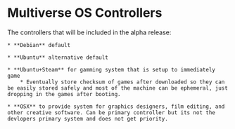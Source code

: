
# Multiverse OS Controllers
The controllers that will be included in the alpha release:

	* **Debian** default

	* **Ubuntu** alternative default 

	* **Ubuntu+Steam** for gamming system that is setup to immediately game
		* Eventually store checksum of games after downloaded so they can be easily stored safely and most of the machine can be ephemeral, just dropping in the games after booting. 

	* **OSX** to provide system for graphics designers, film editing, and other creative software. Can be primary controller but its not the devlopers primary system and does not get priority. 

	
